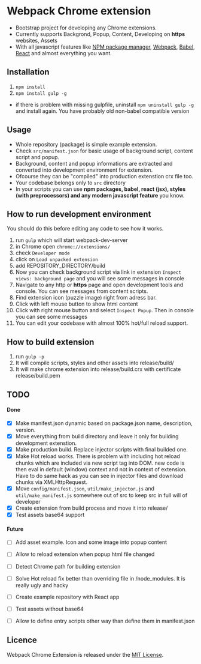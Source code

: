 # Webpack Chrome extension

- Bootstrap project for developing any Chrome extensions.
- Currently supports Backgrond, Popup, Content, Developing on **https** websites, Assets
- With all javascript features like [NPM package manager](https://www.npmjs.com/), [Webpack](http://webpack.github.io/), [Babel](https://babeljs.io/), [React](https://facebook.github.io/react/) and almost everything you want.

## Installation

1. `npm install`
2. `npm install gulp -g`
  - if there is problem with missing gulpfile, uninstall `npm uninstall gulp -g` and install again. You have probably old non-babel compatible version

## Usage

- Whole repository (package) is simple example extension.
- Check `src/manifest.json` for basic usage of background script, content script and popup.
- Background, content and popup informations are extracted and converted into development environment for extension.
- Ofcourse they can be "compiled" into production extenstion crx file too.
- Your codebase belongs only to `src` directory
- In your scripts you can use **npm packages, babel, react (jsx), styles (with preprocessors) and any modern javascript feature** you know.

## How to run development environment

You should do this before editing any code to see how it works.

1. run `gulp` which will start webpack-dev-server
2. in Chrome open `chrome://extensions/`
3. check `Developer mode`
4. click on `Load unpacked extension`
5. add REPOSITORY_DIRECTORY/build
6. Now you can check background script via link in extension `Inspect views: background page` and you will see some messages in console
7. Navigate to any http or **https** page and open development tools and console. You can see messages from content scripts.
8. Find extension icon (puzzle image) right from adress bar.
  1. Click with left mouse button to show html content
  2. Click with right mouse button and select `Inspect Popup`. Then in console you can see some messages
9. You can edit your codebase with almost 100% hot/full reload support.

## How to build extension

1. run `gulp -p`
2. It will compile scripts, styles and other assets into release/build/
3. It will make chrome extension into release/build.crx with certificate release/build.pem

## TODO

#### Done
- [x] Make manifest.json dynamic based on package.json name, description, version.
- [x] Move everything from build directory and leave it only for building development extenstion.
- [x] Make production build. Replace injector scripts with final builded one.
- [x] Make Hot reload works. There is problem with including hot reload chunks which are included via new script tag into DOM. new code is then eval in default (window) context and not in context of extension. Have to do same hack as you can see in injector files and download chunks via XMLHttpRequest.
- [x] Move `config/manifest.json`, `util/make_injector.js` and `util/make_manifest.js` somewhere out of src to keep src in full will of developer
- [x] Create extension from build process and move it into release/
- [x] Test assets base64 support

#### Future

- [ ] Add asset example. Icon and some image into popup content
- [ ] Allow to reload extension when popup html file changed
- [ ] Detect Chrome path for building extension
- [ ] Solve Hot reload fix better than overriding file in /node_modules. It is really ugly and hacky
- [ ] Create example repository with React app
- [ ] Test assets without base64
- [ ] Allow to define entry scripts other way than define them in manifest.json


## Licence

Webpack Chrome Extension is released under the [MIT License](http://www.opensource.org/licenses/MIT).
